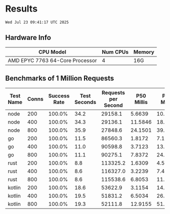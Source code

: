 # Results
`Wed Jul 23 09:41:17 UTC 2025`
## Hardware Info
| CPU Model | Num CPUs | Memory |
| --------- | -------- | ------ |
| AMD EPYC 7763 64-Core Processor | 4 | 16G |

## Benchmarks of 1 Million Requests
| Test Name | Conns | Success Rate | Test Seconds | Requests per Second | P50 Millis | P99 Millis | P99.9 Millis | API Memory MB | API CPU Time | API Threads |
| --------- | ----- | ------------ | ------------ | ------------------- | ---------- | ---------- | ------------ | ------------- | ------------ | ----------- |
| node | 200 | 100.0% | 34.2 | 29158.1 | 5.6639 | 10.5686 | 11.9529 | 110.6 | 00:00:34 | 7 |
| node | 400 | 100.0% | 34.3 | 29136.1 | 11.5846 | 18.6041 | 23.4018 | 143.6 | 00:00:34 | 7 |
| node | 800 | 100.0% | 35.9 | 27848.6 | 24.1501 | 39.7591 | 44.2797 | 153.1 | 00:00:36 | 7 |
| go | 200 | 100.0% | 11.5 | 86560.3 | 1.8172 | 7.1859 | 9.9710 | 17.4 | 00:00:27 | 11 |
| go | 400 | 100.0% | 11.0 | 90598.8 | 3.7123 | 13.4013 | 18.7894 | 24.7 | 00:00:26 | 11 |
| go | 800 | 100.0% | 11.1 | 90275.1 | 7.8372 | 24.7944 | 37.0423 | 37.0 | 00:00:26 | 12 |
| rust | 200 | 100.0% | 8.8 | 113325.2 | 1.6309 | 4.5747 | 6.0768 | 8.3 | 00:00:17 | 5 |
| rust | 400 | 100.0% | 8.6 | 116327.0 | 3.2239 | 7.4060 | 10.3791 | 13.1 | 00:00:17 | 5 |
| rust | 800 | 100.0% | 8.6 | 115538.6 | 6.8053 | 11.6292 | 16.5699 | 22.0 | 00:00:17 | 5 |
| kotlin | 200 | 100.0% | 18.6 | 53622.9 | 3.1154 | 14.1954 | 34.9769 | 341.8 | 00:00:56 | 155 |
| kotlin | 400 | 100.0% | 19.5 | 51831.2 | 6.5034 | 26.1349 | 65.1437 | 409.9 | 00:01:00 | 155 |
| kotlin | 800 | 100.0% | 19.3 | 52111.8 | 12.9155 | 51.1720 | 147.6331 | 497.3 | 00:00:58 | 155 |
